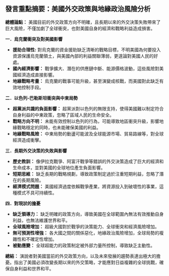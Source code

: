 ## 發言重點摘要：美國外交政策與地緣政治風險分析

**總體論點：** 美國目前的外交政策方向不明確，且長期以來的外交決策失敗帶來了巨大風險，不僅加劇了全球衝突，也對美國自身的經濟和戰略利益造成損害。

**一．烏克蘭衝突及對美國影響**

*   **援助合理性:** 對烏克蘭的資金援助缺乏清晰的戰略目標，不明美國為何要投入資源保護烏克蘭領土，與美國內部的利益關聯薄弱，更遑論對美國人民的好處。
*   **國內經濟影響：** 戰爭擴大、潛在的供應鏈中斷、能源價格波動，這些風險對美國經濟造成直接影響。
*   **地緣戰略考量：** 烏克蘭的戰事可能升級，甚至演變成核戰，而美國對此缺乏有效地控制手段。

**二．以色列-巴勒斯坦衝突與中東局勢**

*   **超黨派共識的負面影響：** 超黨派對以色列的無限支持，使得美國難以制定符合自身利益的中東政策，忽略了區域人民的生命安全。
*   **戰略方向不明：** 未能有效控制以色列的行為，可能導致地區衝突升級，影響地緣戰略穩定的同時，也未能確保美國的利益。
*   **地緣戰略風險：** 中東局勢的動盪可能波及全球能源市場、貿易路線等，對全球經濟造成衝擊。

**三．長期外交決策的失敗與影響**

*   **歷史教訓：** 像伊拉克戰爭、阿富汗戰爭等錯誤的外交決策造成了巨大的經濟和生命成本，並對美國的全球地位產生負面影響。
*   **短期思維：** 缺乏長期的戰略規劃，導致政策制定過於注重短期利益，忽略了潛在的長期風險。
*   **經濟模式問題：** 美國經濟過度依賴戰爭產業，將資源投入到破壞性的事業，這種模式不具可持續性。

**四．對現狀的擔憂**

*   **缺乏領導力：** 缺乏明確的政策方向，導致美國在全球範圍內無法有效推動自身利益，也無法維護世界和平。
*   **全球風險增加：** 超級大國對於戰爭的決策能力、全球衝突和經濟風險增加。
*   **無可預測性增強：** 各大國之間的關係惡化，地緣政治風險增加，全球局勢的複雜性和不確定性增加。
*   **被動應變：** 全球超能力的政策制定被外部力量所控制，導致缺乏主動性。

**總結：** 演說者對美國當前的外交政策方向，以及未來發展的趨勢表達出極大的擔憂。指出了美國必須改變長期以來的外交策略，才能應對日益複雜的全球挑戰，確保自身利益和世界和平。